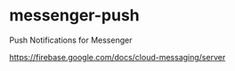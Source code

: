 # messenger-push
Push Notifications for Messenger

https://firebase.google.com/docs/cloud-messaging/server
